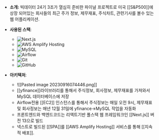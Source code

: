 
- **소개:** 빅데이터 24기 3조가 열심히 준비한 파이널 프로젝트로 미국 [[S&P500]]에 상장 되어있는 회사들의 최근 주가 정보, 제무재표, 주식차트, 관련기사를 볼수 있는 웹 어플리케이션.
- **사용된 스택**: 
	- ![Next.js](https://img.shields.io/badge/Next.js-000000?style=for-the-badge&logo=next-dot-js&logoColor=white)
	- ![AWS Amplify Hosting](https://img.shields.io/badge/AWS%20Amplify-FF9900?style=for-the-badge&logo=amazon-aws&logoColor=white)
	- ![MySQL](https://img.shields.io/badge/MySQL-4479A1?style=for-the-badge&logo=mysql&logoColor=white)
	- ![Airflow](https://img.shields.io/badge/Airflow-017CEE?style=for-the-badge&logo=apache-airflow&logoColor=white)
	- ![Git](https://img.shields.io/badge/Git-F05032?style=for-the-badge&logo=git&logoColor=white)
	- ![GitHub](https://img.shields.io/badge/GitHub-100000?style=for-the-badge&logo=github&logoColor=white)

- **아키텍처**:
	- ![[Pasted image 20230916074446.png]]
	- [[yfinance]]라이브러리를 통해서 주식정보, 회사정보, 제무재표를 가져와서 MySQL 데이터베이스에 저장
	- Airflow전용 [[EC2]] 인스턴스를 통해서 주식정보는 매일 오전 9시, 제무재표 및 회사정보는 매년 12월 31일에 yfinance->MySQL 작업을 자동화
	- 프론트엔드와 백엔드코드는 리액트기반 풀스택 웹 프레임워크인 [[Next.js]] 버전 13으로 빌드
	- 넥스트로 빌드된 [[SPA]]를 [[AWS Amplify Hosting]] 서비스를 통해 [[지속적 배포]].
